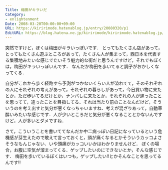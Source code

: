 ```yaml
---
Title: 梅田がキラいだ
Category:
- enlightenment
Date: 2008-03-20T00:00:00+09:00
URL: https://kiririmode.hatenablog.jp/entry/20080320/p1
EditURL: https://blog.hatena.ne.jp/kiririmode/kiririmode.hatenablog.jp/atom/entry/8454420450078215273
---
```



突然ですけど，ぼくは梅田がキラいっぽいです．
とってもたくさん店があって，とってもたくさん遊ぶところがあって，たくさん人が集まって，西日本を代表する集積地みたいな感じでたいそう魅力的な街だと思うんですけど，それでもぼくは，梅田がキラいっぽいんです．
なんだか梅田を歩いてると調子がおかしくなってくる．


自分がこれから歩く経路すら予測がつかないくらい人が溢れてて，そのそれぞれの人にそれぞれの考えがあって，それぞれの暮らしがあって，今日買い物に来たとか，ただ歩いてるだけとか，ナンパしに来たとか，それぞれの人が違ったことを思ってて，違ったことを目指してる．それは当たり前のことなんだけど，そういうのを考え出すと気分が悪くなっちゃいますね．考えが混ざりあって，自動車酔いみたいな感じです．人が少いところだと気分が悪くなることとかないんですけど，人が多いとダメですね．


さて，こういうことを書いててなんだか中二病っぽい日記になっているという危機感が芽生えたので敢えて言っておくと，頭が痛くなるとかそういうカッコよさそうなもんじゃない．いや頭痛がカッコいいかはわかりませんけど．
ぼくの場合，お腹に空気が溜まってくる．ゲップしたいのにできないとか，そんな感じです．
梅田を歩いているぼくはいつも，ゲップしたい!!とかそんなことを思ってるんです!!

